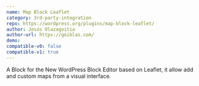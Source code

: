 ```yaml
---
name: Map Block Leaflet
category: 3rd-party-integration
repo: https://wordpress.org/plugins/map-block-leaflet/
author: Jesús Olazagoitia
author-url: https://goiblas.com/
demo: 
compatible-v0: false
compatible-v1: true
---
```


A Block for the New WordPress Block Editor based on Leaflet, it allow add and custom maps from a visual interface.
